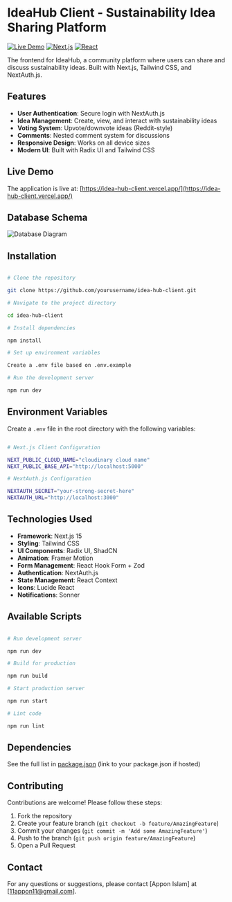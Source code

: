 # IdeaHub Client - Sustainability Idea Sharing Platform

[![Live Demo](https://img.shields.io/badge/demo-live-brightgreen)](https://idea-hub-client.vercel.app/)
[![Next.js](https://img.shields.io/badge/Next.js-15.3.2-blue)](https://nextjs.org/)
[![React](https://img.shields.io/badge/React-19.0.0-blue)](https://react.dev/)

The frontend for IdeaHub, a community platform where users can share and discuss sustainability ideas. Built with Next.js, Tailwind CSS, and NextAuth.js.

## Features

-   **User Authentication**: Secure login with NextAuth.js
-   **Idea Management**: Create, view, and interact with sustainability ideas
-   **Voting System**: Upvote/downvote ideas (Reddit-style)
-   **Comments**: Nested comment system for discussions
-   **Responsive Design**: Works on all device sizes
-   **Modern UI**: Built with Radix UI and Tailwind CSS

## Live Demo

The application is live at: [https://idea-hub-client.vercel.app/](https://idea-hub-client.vercel.app/)

## Database Schema

![Database Diagram](https://i.ibb.co.com/j9PQq4T6/Blank-diagram.png)

## Installation

```bash

# Clone the repository

git clone https://github.com/yourusername/idea-hub-client.git

# Navigate to the project directory

cd idea-hub-client

# Install dependencies

npm install

# Set up environment variables

Create a .env file based on .env.example

# Run the development server

npm run dev
```

## Environment Variables

Create a `.env` file in the root directory with the following variables:

```bash

# Next.js Client Configuration

NEXT_PUBLIC_CLOUD_NAME="cloudinary cloud name"
NEXT_PUBLIC_BASE_API="http://localhost:5000"

# NextAuth.js Configuration

NEXTAUTH_SECRET="your-strong-secret-here"
NEXTAUTH_URL="http://localhost:3000"
```

## Technologies Used

-   **Framework**: Next.js 15
-   **Styling**: Tailwind CSS
-   **UI Components**: Radix UI, ShadCN
-   **Animation**: Framer Motion
-   **Form Management**: React Hook Form + Zod
-   **Authentication**: NextAuth.js
-   **State Management**: React Context
-   **Icons**: Lucide React
-   **Notifications**: Sonner

## Available Scripts

```bash

# Run development server

npm run dev

# Build for production

npm run build

# Start production server

npm run start

# Lint code

npm run lint
```

## Dependencies

See the full list in [package.json](#) (link to your package.json if hosted)

## Contributing

Contributions are welcome! Please follow these steps:

1. Fork the repository
2. Create your feature branch (`git checkout -b feature/AmazingFeature`)
3. Commit your changes (`git commit -m 'Add some AmazingFeature'`)
4. Push to the branch (`git push origin feature/AmazingFeature`)
5. Open a Pull Request

## Contact

For any questions or suggestions, please contact [Appon Islam] at [11appon11@gmail.com].
